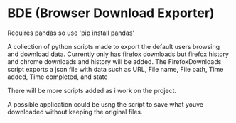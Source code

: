 # BDE (Browser Download Exporter)

Requires pandas so use 'pip install pandas' 

A collection of python scripts made to export the default users browsing and download data. Currently only has firefox downloads but firefox history and chrome downloads and history will be added.
The FirefoxDownloads script exports a json file with data such as URL, File name, File path, Time added, Time completed, and state

There will be more scripts added as i work on the project.

A possible application could be usng the script to save what youve downloaded without keeping the original files.
